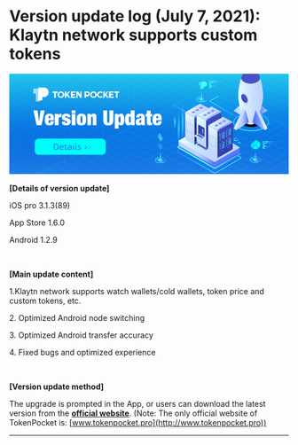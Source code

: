 # Version update log (July 7, 2021): Klaytn network supports custom tokens

![](../../.gitbook/assets/version-update.png)

**\[Details of version update]**&#x20;

iOS pro 3.1.3(89)&#x20;

App Store 1.6.0&#x20;

Android 1.2.9

‌

**\[Main update content]**&#x20;

1.Klaytn network supports watch wallets/cold wallets, token price and custom tokens, etc.

2\. Optimized Android node switching&#x20;

3\. Optimized Android transfer accuracy&#x20;

4\. Fixed bugs and optimized experience

‌

**\[Version update method]**&#x20;

The upgrade is prompted in the App, or users can download the latest version from the [**official website**](https://www.tokenpocket.pro/en/download/app). (Note: The only official website of TokenPocket is: [www.tokenpocket.pro](http://www.tokenpocket.pro))

****
